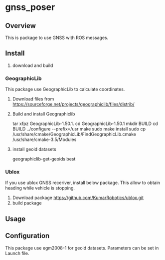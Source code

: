 # gnss_poser

## Overview

This is package to use GNSS with ROS messages.

## Install

1. download and build

### GeographicLib

This package use GeographicLib to calculate coordinates.

1. Download files from <https://sourceforge.net/projects/geographiclib/files/distrib/>
2. Build and install Geographiclib

    tar xfpz GeographicLib-1.50.1.
    cd GeographicLib-1.50.1
    mkdir BUILD
    cd BUILD
    ../configure --prefix=/usr
    make
    sudo make install
    sudo cp /usr/share/cmake/GeographicLib/FindGeographicLib.cmake /usr/share/cmake-3.5/Modules
3. install geoid datasets

    geographiclib-get-geoids best

### Ublox

If you use ublox GNSS receriver, install below package.
This allow to obtain heading while vehicle is stopping.

1. Download package <https://github.com/KumarRobotics/ublox.git>
2. build package

## Usage

## Configuration

This package use egm2008-1 for geoid datasets.
Parameters can be set in Launch file.
